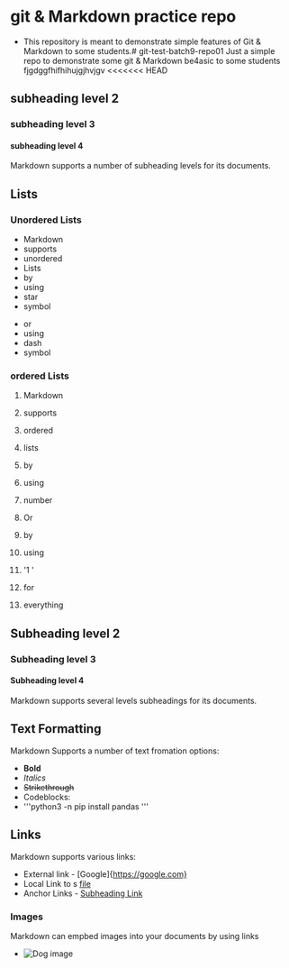 # git & Markdown practice repo

* This repository is meant to demonstrate simple features of Git & Markdown to some students.# git-test-batch9-repo01
Just a simple repo to demonstrate some git &amp; Markdown be4asic to some students
fjgdggfhifhihujgjhvjgv
<<<<<<< HEAD
## subheading level 2
### subheading level 3
#### subheading level 4

Markdown supports a number of subheading levels for its documents.

 ## Lists
 
 ### Unordered Lists

 * Markdown   
 * supports
 * unordered
 * Lists
 * by
 * using 
 * star
 * symbol

 - or
 - using
 - dash
 - symbol

 ### ordered Lists

 1. Markdown
 2. supports
 3. ordered
 4. lists
 5. by
 6. using
 7. number


 1. Or
 1. by 
 1. using
 1. '1 '
 1. for
 1. everything
## Subheading level 2
### Subheading level 3
#### Subheading level 4

Markdown supports several levels subheadings for its documents. 
 ## Text Formatting 
  
  Markdown Supports a number of text fromation options:
  * **Bold**
  * *Italics*
  * <s>Strikethrough</s>
  * Codeblocks:
  * '''python3 -n pip install pandas '''
  

   ## Links
   Markdown supports various links:
  * External link - [Google]{https://google.com}
  * Local Link to s [file](.dir/sample_file.py)
  * Anchor Links - [Subheading Link](#subheading-level-2)


  ### Images
 
  Markdown can empbed images into your documents by using links
  * ![Dog image](https://post.bark.co/wp-content/uploads/2022/05/iStock-1223511966.jpg)
